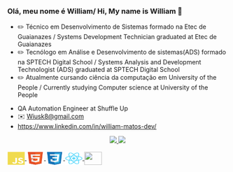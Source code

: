### Olá, meu nome é William/ Hi, My name is William 👋

- ✏️ Técnico em Desenvolvimento de Sistemas formado na Etec de Guaianazes / Systems Development Technician graduated at Etec de Guaianazes
- ✏️ Tecnólogo em Análise e Desenvolvimento de sistemas(ADS) formado na SPTECH Digital School /  Systems Analysis and Development Technologist (ADS) graduated at SPTECH Digital School 
- ✏️ Atualmente cursando ciência da computação em University of the People / Currently studying Computer science at University of the People
<!-- 💬 Ask me about ...-->
-  QA Automation Engineer at Shuffle Up
- ✉️ Wiusk8@gmail.com
- https://www.linkedin.com/in/william-matos-dev/

<div align="center">
  <a href="[https://github.com/william5827](https://github.com/Williamia)">
  <img height="180em" src="https://github-readme-stats.vercel.app/api?username=Williamia&show_icons=true&theme=dark&include_all_commits=true&count_private=true"/>
  <img height="180em" src="https://github-readme-stats.vercel.app/api/top-langs/?username=Williamia&layout=compact&langs_count=7&theme=dark"/>
</div>

 <div style="display: inline_block"><br>
  <img align="center" height="30" width="40" src="https://raw.githubusercontent.com/devicons/devicon/master/icons/javascript/javascript-plain.svg">
  <img align="center" height="30" width="40" src="https://raw.githubusercontent.com/devicons/devicon/master/icons/html5/html5-original.svg">
  <img align="center" height="30" width="40" src="https://raw.githubusercontent.com/devicons/devicon/master/icons/css3/css3-original.svg">
  <img align="center" height="30" width="40" src="https://raw.githubusercontent.com/devicons/devicon/master/icons/react/react-original.svg">
  <img align="center" height="30" width="40" src="https://cdn.jsdelivr.net/gh/devicons/devicon/icons/nodejs/nodejs-original.svg">         
</div>
  
  <br>
  
